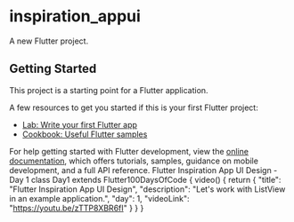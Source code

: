 # inspiration_appui

A new Flutter project.

## Getting Started

This project is a starting point for a Flutter application.

A few resources to get you started if this is your first Flutter project:

- [Lab: Write your first Flutter app](https://docs.flutter.dev/get-started/codelab)
- [Cookbook: Useful Flutter samples](https://docs.flutter.dev/cookbook)

For help getting started with Flutter development, view the
[online documentation](https://docs.flutter.dev/), which offers tutorials,
samples, guidance on mobile development, and a full API reference.
Flutter Inspiration App UI Design - Day 1
class Day1 extends Flutter100DaysOfCode {
  video() {
    return {
      "title": "Flutter Inspiration App UI Design",
      "description": "Let's work with ListView in an example application.",
      "day": 1,
      "videoLink": "https://youtu.be/zTTP8XBR6fI"
    }
  }
}
